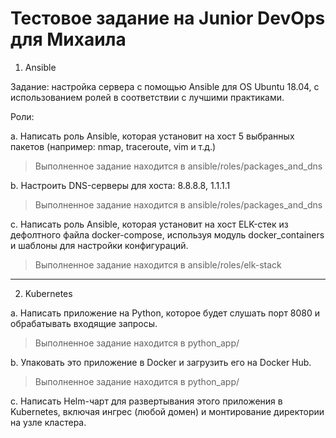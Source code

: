 # Тестовое задание на Junior DevOps для Михаила
1. Ansible
   
Задание: настройка сервера с помощью Ansible для OS Ubuntu 18.04, с использованием ролей в соответствии с лучшими практиками.

Роли:

a. Написать роль Ansible, которая установит на хост 5 выбранных пакетов (например: nmap, traceroute, vim и т.д.)

> Выполненное задание находится в ansible/roles/packages_and_dns

b. Настроить DNS-серверы для хоста: 8.8.8.8, 1.1.1.1

> Выполненное задание находится в ansible/roles/packages_and_dns

c. Написать роль Ansible, которая установит на хост ELK-стек из дефолтного файла docker-compose, используя модуль docker_containers и шаблоны для настройки конфигураций.

> Выполненное задание находится в ansible/roles/elk-stack

<hr>

2. Kubernetes

a. Написать приложение на Python, которое будет слушать порт 8080 и обрабатывать входящие запросы.

> Выполненное задание находится в python_app/

b. Упаковать это приложение в Docker и загрузить его на Docker Hub.

> Выполненное задание находится в python_app/

c. Написать Helm-чарт для развертывания этого приложения в Kubernetes, включая ингрес (любой домен) и монтирование директории на узле кластера.
